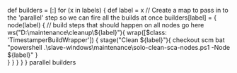 def builders = [:]
for (x in labels) {
    def label = x
    // Create a map to pass in to the 'parallel' step so we can fire all the builds at once
    builders[label] = {
      node(label) {
        // build steps that should happen on all nodes go here
        ws("D:\\maintenance\\cleanup\\${label}"){
            wrap([$class: 'TimestamperBuildWrapper']) {
                stage("Clean ${label}"){
                    checkout scm
                    bat "powershell .\\slave-windows\\maintenance\\solo-clean-sca-nodes.ps1 -Node ${label}"
                    }   
                }
            }
        }
    }
}
parallel builders
